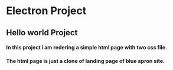 # Electron Project

## Hello world Project

#### In this project i am redering a simple html page with two css file.
#### The html page is just a clone of landing page of blue apron site.
